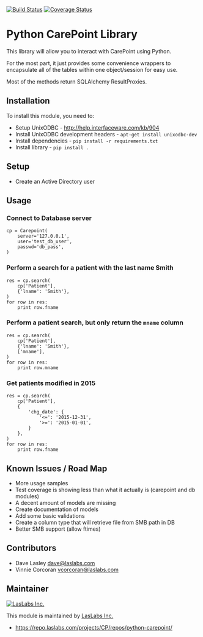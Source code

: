 [![Build Status](https://api.travis-ci.org/laslabs/Python-Carepoint.svg?branch=release%2F0.1)](https://travis-ci.org/laslabs/Python-Carepoint)
[![Coverage Status](https://coveralls.io/repos/laslabs/Python-Carepoint/badge.svg?branch=release%2F0.1)](https://coveralls.io/r/laslabs/Python-Carepoint)

Python CarePoint Library
========================

This library will allow you to interact with CarePoint using Python.

For the most part, it just provides some convenience wrappers to encapsulate
all of the tables within one object/session for easy use.

Most of the methods return SQLAlchemy ResultProxies.

Installation
------------

To install this module, you need to:

* Setup UnixODBC - http://help.interfaceware.com/kb/904
* Install UnixODBC development headers - `apt-get install unixodbc-dev`
* Install dependencies - `pip install -r requirements.txt`
* Install library - `pip install .`


Setup
-----

* Create an Active Directory user 


Usage
-----

### Connect to Database server

    cp = Carepoint(
        server='127.0.0.1',
        user='test_db_user',
        passwd='db_pass',
    )

### Perform a search for a patient with the last name Smith

    res = cp.search(
        cp['Patient'],
        {'lname': 'Smith'},
    )
    for row in res:
        print row.fname

### Perform a patient search, but only return the `mname` column

    res = cp.search(
        cp['Patient'],
        {'lname': 'Smith'},
        ['mname'],
    )
    for row in res:
        print row.mname

### Get patients modified in 2015

    res = cp.search(
        cp['Patient'],
        {
            'chg_date': {
                '<=': '2015-12-31',
                '>=': '2015-01-01',
            }
        },
    )
    for row in res:
        print row.fname

Known Issues / Road Map
-----------------------

* More usage samples
* Test coverage is showing less than what it actually is (carepoint and db modules)
* A decent amount of models are missing
* Create documentation of models
* Add some basic validations
* Create a column type that will retrieve file from SMB path in DB
* Better SMB support (allow ftimes)

Contributors
------------

* Dave Lasley <dave@laslabs.com>
* Vinnie Corcoran <vcorcoran@laslabs.com>

Maintainer
----------

[![LasLabs Inc.](https://laslabs.com/logo.png "LasLabs Inc.")](https://laslabs.com)

This module is maintained by [LasLabs Inc.](https://laslabs.com)

* https://repo.laslabs.com/projects/CP/repos/python-carepoint/
